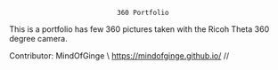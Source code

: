                                360 Portfolio
                               
This is a portfolio has few 360 pictures taken with the Ricoh Theta 360 degree camera.




 <script src="//360.vizor.io/scripts/embed.js" data-vizorurl="https://360.vizor.io/embed/v/6qkdk" ></script>

 <script src="//360.vizor.io/scripts/embed.js" data-vizorurl="https://360.vizor.io/embed/v/jja80" ></script>

 <script src="//360.vizor.io/scripts/embed.js" data-vizorurl="https://360.vizor.io/embed/v/kvv0a" ></script>

 <script src="//360.vizor.io/scripts/embed.js" data-vizorurl="https://360.vizor.io/embed/v/dxr1p" ></script>

 <script src="//360.vizor.io/scripts/embed.js" data-vizorurl="https://360.vizor.io/embed/v/ad7g" ></script>

























Contributor: MindOfGinge \ https://mindofginge.github.io/ //
 
